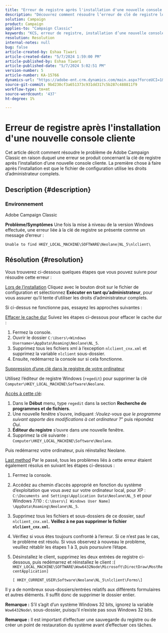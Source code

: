```yaml
---
title: "Erreur de registre après l'installation d'une nouvelle console cliente"
description: "Découvrez comment résoudre l’erreur de clé de registre lors de l’installation d’une nouvelle console cliente dans Campaign Classic."
solution: Campaign
product: Campaign
applies-to: "Campaign Classic"
keywords: "KCS, erreur de registre, installation d’une nouvelle console cliente, Adobe Campaign Classic, dépannage, effacer le cache, regedit, clé de registre"
resolution: Resolution
internal-notes: null
bug: false
article-created-by: Eshaa Tiwari
article-created-date: "5/7/2024 1:59:00 PM"
article-published-by: Eshaa Tiwari
article-published-date: "5/7/2024 5:02:51 PM"
version-number: 5
article-number: KA-15766
dynamics-url: "https://adobe-ent.crm.dynamics.com/main.aspx?forceUCI=1&pagetype=entityrecord&etn=knowledgearticle&id=f984b8ed-790c-ef11-9f8a-6045bd006793"
source-git-commit: 9bd230cf3a651373c931dd317c5b287c488811f9
workflow-type: tm+mt
source-wordcount: '437'
ht-degree: 1%

---
```


# Erreur de registre après l&#39;installation d&#39;une nouvelle console cliente


Cet article décrit comment résoudre le problème de Adobe Campaign Classic en raison duquel une erreur se produit concernant la clé de registre après l’installation d’une nouvelle console cliente. La première chose à faire après l’installation est que le fichier de configuration utilise les droits d’administrateur complets.

## Description {#description}


### Environnement

Adobe Campaign Classic

<b>Problème/Symptômes</b>
Une fois la mise à niveau de la version Windows effectuée, une erreur liée à la clé de registre se présente comme un message d’erreur :


```
Unable to find HKEY_LOCAL_MACHINE\SOFTWARE\Neolane|NL_5\nlclient\
```



## Résolution {#resolution}


Vous trouverez ci-dessous quelques étapes que vous pouvez suivre pour résoudre cette erreur :

<u>Lors de l’installation</u>
Cliquez avec le bouton droit sur le fichier de configuration et sélectionnez <b>Exécuter en tant qu’administrateur</b>, pour vous assurer qu’il tente d’utiliser les droits d’administrateur complets.

Si ci-dessus ne fonctionne pas, essayez les approches suivantes :

<u>Effacer le cache dur</u>
Suivez les étapes ci-dessous pour effacer le cache dur :

1. Fermez la console.
2. Ouvrir le dossier `C:\Users\<Windows Username>\AppData\Roaming\Neolane\NL_5`.
3. Supprimez tous les fichiers xml à l’exception `nlclient_cnx.xml` et supprimez la variable `nlclient` sous-dossier.
4. Ensuite, redémarrez la console sur si cela fonctionne.


<u>Suppression d’une clé dans le registre de votre ordinateur</u>

Utilisez l’éditeur de registre Windows (`regedit`) pour supprimer la clé `Computer\HKEY_LOCAL_MACHINE\Software\Neolane`.

<u>Accès à cette clé</u>:

1. Dans le <b>Début</b> menu, type `regedit` dans la section <b>Recherche de programmes et de fichiers</b>.
2. Une nouvelle fenêtre s’ouvre, indiquant :*Voulez-vous que le programme suivant apporte des modifications à cet ordinateur ?*&quot; puis répondez *Oui*.
3. <b>Éditeur du registre</b> s’ouvre dans une nouvelle fenêtre.
4. Supprimez la clé suivante : `Computer\HKEY_LOCAL_MACHINE\Software\Neolane`.


Puis redémarrez votre ordinateur, puis réinstallez Neolane.

<u>Last method</u>
Par le passé, tous les problèmes liés à cette erreur étaient également résolus en suivant les étapes ci-dessous :

1. Fermez la console.
2. Accédez au chemin d’accès approprié en fonction du système d’exploitation que vous avez sur votre ordinateur local, pour XP : `C:\Documents and Settings\Application Data\Neolane\NL_5` et pour Windows 7/10 : `C:\Users\[ Windows User Name] \AppData\Roaming\Neolane\NL_5`.
3. Supprimez tous les fichiers et sous-dossiers de ce dossier, sauf `nlclient_cnx.xml`. <b>Veillez à ne pas supprimer le fichier `nlclient_cnx.xml`.</b>
4. Vérifiez si vous êtes toujours confronté à l’erreur. Si ce n’est pas le cas, le problème est résolu. Si vous observez à nouveau le problème, veuillez rétablir les étapes 1 à 3, puis poursuivre l’étape.
5. Désinstallez le client, supprimez les deux entrées de registre ci-dessous, puis redémarrez et réinstallez le client :`[ HKEY_LOCAL_MACHINE\SOFTWARE\Wow6432Node\Microsoft\DirectDraw\MostRecentApplication]`

   `[ HKEY_CURRENT_USER\Software\Neolane\NL_5\nlclient\Forms\]`


Il y a de nombreux sous-dossiers/entrées relatifs aux différents formulaires et autres éléments. Il suffit donc de supprimer le dossier entier.

<b>Remarque :</b> S’il s’agit d’un système Windows 32 bits, ignorez la variable `Wow6432Node\` sous-dossier, puisqu’il n’existe pas sous Windows 32 bits.

<b>Remarque :</b> Il est important d’effectuer une sauvegarde du registre ou de créer un point de restauration du système avant d’effectuer ces tâches.
